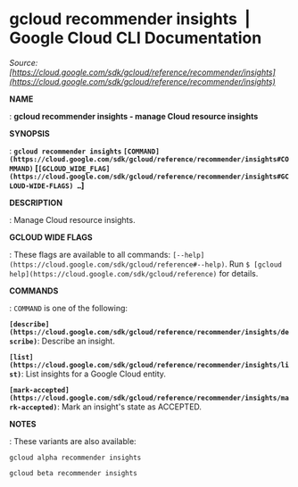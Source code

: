 # gcloud recommender insights  |  Google Cloud CLI Documentation

*Source: [https://cloud.google.com/sdk/gcloud/reference/recommender/insights](https://cloud.google.com/sdk/gcloud/reference/recommender/insights)*

**NAME**

: **gcloud recommender insights - manage Cloud resource insights**

**SYNOPSIS**

: **`gcloud recommender insights` `[COMMAND](https://cloud.google.com/sdk/gcloud/reference/recommender/insights#COMMAND)` [`[GCLOUD_WIDE_FLAG](https://cloud.google.com/sdk/gcloud/reference/recommender/insights#GCLOUD-WIDE-FLAGS) …`]**

**DESCRIPTION**

: Manage Cloud resource insights.

**GCLOUD WIDE FLAGS**

: These flags are available to all commands: `[--help](https://cloud.google.com/sdk/gcloud/reference#--help)`.
Run `$ [gcloud help](https://cloud.google.com/sdk/gcloud/reference)` for details.

**COMMANDS**

: ``COMMAND`` is one of the following:

**`[describe](https://cloud.google.com/sdk/gcloud/reference/recommender/insights/describe)`**:
Describe an insight.

**`[list](https://cloud.google.com/sdk/gcloud/reference/recommender/insights/list)`**:
List insights for a Google Cloud entity.

**`[mark-accepted](https://cloud.google.com/sdk/gcloud/reference/recommender/insights/mark-accepted)`**:
Mark an insight's state as ACCEPTED.

**NOTES**

: These variants are also available:

```
gcloud alpha recommender insights
```

```
gcloud beta recommender insights
```